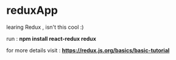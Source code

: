 # reduxApp

learing Redux , isn't this cool :)

run :  **npm install react-redux redux**

for more details visit : **https://redux.js.org/basics/basic-tutorial**
